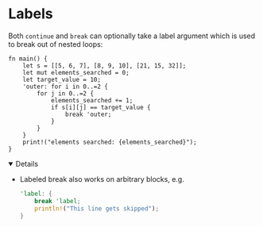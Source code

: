 # Labels

Both `continue` and `break` can optionally take a label argument which is used
to break out of nested loops:

```rust,editable
fn main() {
    let s = [[5, 6, 7], [8, 9, 10], [21, 15, 32]];
    let mut elements_searched = 0;
    let target_value = 10;
    'outer: for i in 0..=2 {
        for j in 0..=2 {
            elements_searched += 1;
            if s[i][j] == target_value {
                break 'outer;
            }
        }
    }
    print!("elements searched: {elements_searched}");
}
```

<details open='true'>

- Labeled break also works on arbitrary blocks, e.g.
  ```rust
  'label: {
      break 'label;
      println!("This line gets skipped");
  }
  ```

</details>
